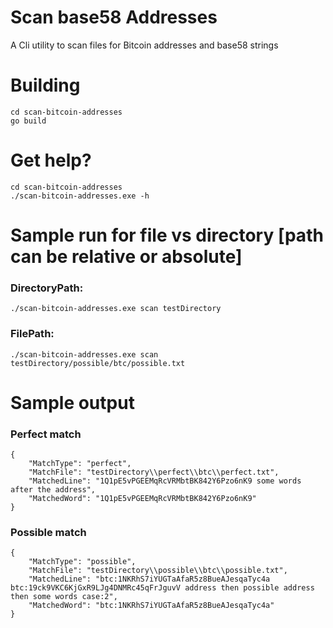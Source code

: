 # Scan base58 Addresses
A Cli utility to scan files for Bitcoin addresses and base58 strings

# Building
```console
cd scan-bitcoin-addresses  
go build
```

# Get help?
```console
cd scan-bitcoin-addresses  
./scan-bitcoin-addresses.exe -h
```

# Sample run for file vs directory [path can be relative or absolute]
### DirectoryPath:
```console
./scan-bitcoin-addresses.exe scan testDirectory  
```
### FilePath: 
```console
./scan-bitcoin-addresses.exe scan testDirectory/possible/btc/possible.txt
```

# Sample output
### Perfect match
```console
{
    "MatchType": "perfect",
    "MatchFile": "testDirectory\\perfect\\btc\\perfect.txt",
    "MatchedLine": "1Q1pE5vPGEEMqRcVRMbtBK842Y6Pzo6nK9 some words after the address",
    "MatchedWord": "1Q1pE5vPGEEMqRcVRMbtBK842Y6Pzo6nK9"
}
```

### Possible match
```console
{
    "MatchType": "possible",
    "MatchFile": "testDirectory\\possible\\btc\\possible.txt",
    "MatchedLine": "btc:1NKRhS7iYUGTaAfaR5z8BueAJesqaTyc4a btc:19ck9VKC6KjGxR9LJg4DNMRc45qFrJguvV address then possible address then some words case:2",
    "MatchedWord": "btc:1NKRhS7iYUGTaAfaR5z8BueAJesqaTyc4a"
}
```

